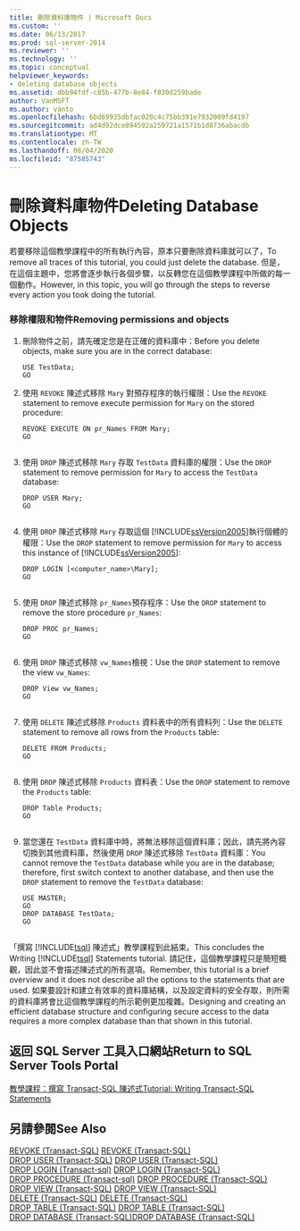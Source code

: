 ```yaml
---
title: 刪除資料庫物件 | Microsoft Docs
ms.custom: ''
ms.date: 06/13/2017
ms.prod: sql-server-2014
ms.reviewer: ''
ms.technology: ''
ms.topic: conceptual
helpviewer_keywords:
- deleting database objects
ms.assetid: dbb94fdf-c85b-477b-8e84-f830d259bade
author: VanMSFT
ms.author: vanto
ms.openlocfilehash: 6bd69935dbfac020c4c75bb391e7932009fd4197
ms.sourcegitcommit: ad4d92dce894592a259721a1571b1d8736abacdb
ms.translationtype: MT
ms.contentlocale: zh-TW
ms.lasthandoff: 08/04/2020
ms.locfileid: "87585743"
---
```

# <a name="deleting-database-objects"></a><span data-ttu-id="77026-102">刪除資料庫物件</span><span class="sxs-lookup"><span data-stu-id="77026-102">Deleting Database Objects</span></span>
  <span data-ttu-id="77026-103">若要移除這個教學課程中的所有執行內容，原本只要刪除資料庫就可以了，</span><span class="sxs-lookup"><span data-stu-id="77026-103">To remove all traces of this tutorial, you could just delete the database.</span></span> <span data-ttu-id="77026-104">但是，在這個主題中，您將會逐步執行各個步驟，以反轉您在這個教學課程中所做的每一個動作。</span><span class="sxs-lookup"><span data-stu-id="77026-104">However, in this topic, you will go through the steps to reverse every action you took doing the tutorial.</span></span>  
  
### <a name="removing-permissions-and-objects"></a><span data-ttu-id="77026-105">移除權限和物件</span><span class="sxs-lookup"><span data-stu-id="77026-105">Removing permissions and objects</span></span>  
  
1.  <span data-ttu-id="77026-106">刪除物件之前，請先確定您是在正確的資料庫中：</span><span class="sxs-lookup"><span data-stu-id="77026-106">Before you delete objects, make sure you are in the correct database:</span></span>  
  
    ```  
    USE TestData;  
    GO  
    ```  
  
2.  <span data-ttu-id="77026-107">使用 `REVOKE` 陳述式移除 `Mary` 對預存程序的執行權限：</span><span class="sxs-lookup"><span data-stu-id="77026-107">Use the `REVOKE` statement to remove execute permission for `Mary` on the stored procedure:</span></span>  
  
    ```  
    REVOKE EXECUTE ON pr_Names FROM Mary;  
    GO  
  
    ```  
  
3.  <span data-ttu-id="77026-108">使用 `DROP` 陳述式移除 `Mary` 存取 `TestData` 資料庫的權限：</span><span class="sxs-lookup"><span data-stu-id="77026-108">Use the `DROP` statement to remove permission for `Mary` to access the `TestData` database:</span></span>  
  
    ```  
    DROP USER Mary;  
    GO  
  
    ```  
  
4.  <span data-ttu-id="77026-109">使用 `DROP` 陳述式移除 `Mary` 存取這個 [!INCLUDE[ssVersion2005](../includes/ssversion2005-md.md)]執行個體的權限：</span><span class="sxs-lookup"><span data-stu-id="77026-109">Use the `DROP` statement to remove permission for `Mary` to access this instance of [!INCLUDE[ssVersion2005](../includes/ssversion2005-md.md)]:</span></span>  
  
    ```  
    DROP LOGIN [<computer_name>\Mary];  
    GO  
  
    ```  
  
5.  <span data-ttu-id="77026-110">使用 `DROP` 陳述式移除 `pr_Names`預存程序：</span><span class="sxs-lookup"><span data-stu-id="77026-110">Use the `DROP` statement to remove the store procedure `pr_Names`:</span></span>  
  
    ```  
    DROP PROC pr_Names;  
    GO  
  
    ```  
  
6.  <span data-ttu-id="77026-111">使用 `DROP` 陳述式移除 `vw_Names`檢視：</span><span class="sxs-lookup"><span data-stu-id="77026-111">Use the `DROP` statement to remove the view `vw_Names`:</span></span>  
  
    ```  
    DROP View vw_Names;  
    GO  
  
    ```  
  
7.  <span data-ttu-id="77026-112">使用 `DELETE` 陳述式移除 `Products` 資料表中的所有資料列：</span><span class="sxs-lookup"><span data-stu-id="77026-112">Use the `DELETE` statement to remove all rows from the `Products` table:</span></span>  
  
    ```  
    DELETE FROM Products;  
    GO  
  
    ```  
  
8.  <span data-ttu-id="77026-113">使用 `DROP` 陳述式移除 `Products` 資料表：</span><span class="sxs-lookup"><span data-stu-id="77026-113">Use the `DROP` statement to remove the `Products` table:</span></span>  
  
    ```  
    DROP Table Products;  
    GO  
  
    ```  
  
9. <span data-ttu-id="77026-114">當您還在 `TestData` 資料庫中時，將無法移除這個資料庫；因此，請先將內容切換到其他資料庫，然後使用 `DROP` 陳述式移除 `TestData` 資料庫：</span><span class="sxs-lookup"><span data-stu-id="77026-114">You cannot remove the `TestData` database while you are in the database; therefore, first switch context to another database, and then use the `DROP` statement to remove the `TestData` database:</span></span>  
  
    ```  
    USE MASTER;  
    GO  
    DROP DATABASE TestData;  
    GO  
  
    ```  
  
 <span data-ttu-id="77026-115">「撰寫 [!INCLUDE[tsql](../includes/tsql-md.md)] 陳述式」教學課程到此結束。</span><span class="sxs-lookup"><span data-stu-id="77026-115">This concludes the Writing [!INCLUDE[tsql](../includes/tsql-md.md)] Statements tutorial.</span></span> <span data-ttu-id="77026-116">請記住，這個教學課程只是簡短概觀，因此並不會描述陳述式的所有選項。</span><span class="sxs-lookup"><span data-stu-id="77026-116">Remember, this tutorial is a brief overview and it does not describe all the options to the statements that are used.</span></span> <span data-ttu-id="77026-117">如果要設計和建立有效率的資料庫結構，以及設定資料的安全存取，則所需的資料庫將會比這個教學課程的所示範例更加複雜。</span><span class="sxs-lookup"><span data-stu-id="77026-117">Designing and creating an efficient database structure and configuring secure access to the data requires a more complex database than that shown in this tutorial.</span></span>  
  
## <a name="return-to-sql-server-tools-portal"></a><span data-ttu-id="77026-118">返回 SQL Server 工具入口網站</span><span class="sxs-lookup"><span data-stu-id="77026-118">Return to SQL Server Tools Portal</span></span>  
 [<span data-ttu-id="77026-119">教學課程：撰寫 Transact-SQL 陳述式</span><span class="sxs-lookup"><span data-stu-id="77026-119">Tutorial: Writing Transact-SQL Statements</span></span>](tutorial-writing-transact-sql-statements.md)  
  
## <a name="see-also"></a><span data-ttu-id="77026-120">另請參閱</span><span class="sxs-lookup"><span data-stu-id="77026-120">See Also</span></span>  
 <span data-ttu-id="77026-121">[REVOKE &#40;Transact-SQL&#41;](/sql/t-sql/statements/revoke-transact-sql) </span><span class="sxs-lookup"><span data-stu-id="77026-121">[REVOKE &#40;Transact-SQL&#41;](/sql/t-sql/statements/revoke-transact-sql) </span></span>  
 <span data-ttu-id="77026-122">[DROP USER &#40;Transact-SQL&#41;](/sql/t-sql/statements/drop-user-transact-sql) </span><span class="sxs-lookup"><span data-stu-id="77026-122">[DROP USER &#40;Transact-SQL&#41;](/sql/t-sql/statements/drop-user-transact-sql) </span></span>  
 <span data-ttu-id="77026-123">[DROP LOGIN &#40;Transact-sql&#41;](/sql/t-sql/statements/drop-login-transact-sql) </span><span class="sxs-lookup"><span data-stu-id="77026-123">[DROP LOGIN &#40;Transact-SQL&#41;](/sql/t-sql/statements/drop-login-transact-sql) </span></span>  
 <span data-ttu-id="77026-124">[DROP PROCEDURE &#40;Transact-sql&#41;](/sql/t-sql/statements/drop-procedure-transact-sql) </span><span class="sxs-lookup"><span data-stu-id="77026-124">[DROP PROCEDURE &#40;Transact-SQL&#41;](/sql/t-sql/statements/drop-procedure-transact-sql) </span></span>  
 <span data-ttu-id="77026-125">[DROP VIEW &#40;Transact-SQL&#41;](/sql/t-sql/statements/drop-view-transact-sql) </span><span class="sxs-lookup"><span data-stu-id="77026-125">[DROP VIEW &#40;Transact-SQL&#41;](/sql/t-sql/statements/drop-view-transact-sql) </span></span>  
 <span data-ttu-id="77026-126">[DELETE &#40;Transact-SQL&#41;](/sql/t-sql/statements/delete-transact-sql) </span><span class="sxs-lookup"><span data-stu-id="77026-126">[DELETE &#40;Transact-SQL&#41;](/sql/t-sql/statements/delete-transact-sql) </span></span>  
 <span data-ttu-id="77026-127">[DROP TABLE &#40;Transact-SQL&#41;](/sql/t-sql/statements/drop-table-transact-sql) </span><span class="sxs-lookup"><span data-stu-id="77026-127">[DROP TABLE &#40;Transact-SQL&#41;](/sql/t-sql/statements/drop-table-transact-sql) </span></span>  
 [<span data-ttu-id="77026-128">DROP DATABASE &#40;Transact-SQL&#41;</span><span class="sxs-lookup"><span data-stu-id="77026-128">DROP DATABASE &#40;Transact-SQL&#41;</span></span>](/sql/t-sql/statements/drop-database-audit-specification-transact-sql)  
  
  
